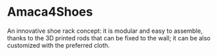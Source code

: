 # Amaca4Shoes
An innovative shoe rack concept: it is modular and easy to assemble, thanks to the 3D printed rods that can be fixed to the wall; it can be also customized with the preferred cloth.
